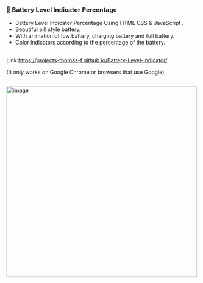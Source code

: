 
### 🔋 Battery Level Indicator Percentage

- Battery Level Indicator Percentage Using HTML CSS & JavaScript .
- Beautiful pill style battery.
- With animation of low battery, charging battery and full battery.
- Color indicators according to the percentage of the battery.

##
Link:https://projects-thomas-f.github.io/Battery-Level-Indicator/

(It only works on Google Chrome or browsers that use Google)

##
<img width="500" alt="image" src="https://user-images.githubusercontent.com/80831811/221340050-f147fe9b-e6a8-4c27-9ad3-de98f2dc6793.png">

